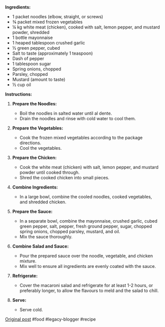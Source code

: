 <!--
date: '2008-09-05'
published: true
slug: macaroni-salad
time_to_read: 5
title: Julie's Macaroni salad
-->
**Ingredients:**

* 1 packet noodles (elbow, straight, or screws)
* ¾ packet mixed frozen vegetables
* ¼ kg white meat (chicken), cooked with salt, lemon pepper, and mustard powder, shredded
* 1 bottle mayonnaise
* 1 heaped tablespoon crushed garlic
* ½ green pepper, cubed
* Salt to taste (approximately 1 teaspoon)
* Dash of pepper
* 1 tablespoon sugar
* Spring onions, chopped
* Parsley, chopped
* Mustard (amount to taste)
* ½ cup oil

**Instructions:**

1.  **Prepare the Noodles:**
    * Boil the noodles in salted water until al dente.
    * Drain the noodles and rinse with cold water to cool them.

2.  **Prepare the Vegetables:**
    * Cook the frozen mixed vegetables according to the package directions.
    * Cool the vegetables.

3.  **Prepare the Chicken:**
    * Cook the white meat (chicken) with salt, lemon pepper, and mustard powder until cooked through.
    * Shred the cooked chicken into small pieces.

4.  **Combine Ingredients:**
    * In a large bowl, combine the cooled noodles, cooked vegetables, and shredded chicken.

5.  **Prepare the Sauce:**
    * In a separate bowl, combine the mayonnaise, crushed garlic, cubed green pepper, salt, pepper, fresh ground pepper, sugar, chopped spring onions, chopped parsley, mustard, and oil.
    * Mix the sauce thoroughly.

6.  **Combine Salad and Sauce:**
    * Pour the prepared sauce over the noodle, vegetable, and chicken mixture.
    * Mix well to ensure all ingredients are evenly coated with the sauce.

7.  **Refrigerate:**
    * Cover the macaroni salad and refrigerate for at least 1-2 hours, or preferably longer, to allow the flavours to meld and the salad to chill.

8.  **Serve:**
    * Serve cold.

[Original post](https://ysfk.blogspot.com/2008/09/recipe-julie-mums-macaroni-salad.html)
#food #legacy-blogger #recipe 